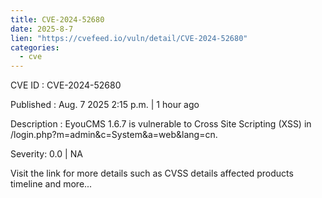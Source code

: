 ```yaml
--- 
title: CVE-2024-52680
date: 2025-8-7
lien: "https://cvefeed.io/vuln/detail/CVE-2024-52680"
categories:
  - cve
---
```


CVE ID : CVE-2024-52680

Published :  Aug. 7
2025
2:15 p.m. | 1 hour ago

Description : EyouCMS 1.6.7 is vulnerable to Cross Site Scripting (XSS) in /login.php?m=admin&c=System&a=web&lang=cn.

Severity: 0.0 | NA

Visit the link for more details
such as CVSS details
affected products
timeline
and more...
